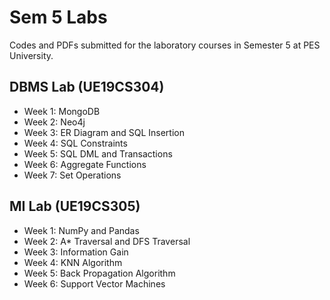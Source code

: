 # Sem 5 Labs

Codes and PDFs submitted for the laboratory courses in Semester 5 at PES University.

## DBMS Lab (UE19CS304)
- Week 1: MongoDB
- Week 2: Neo4j
- Week 3: ER Diagram and SQL Insertion
- Week 4: SQL Constraints
- Week 5: SQL DML and Transactions
- Week 6: Aggregate Functions
- Week 7: Set Operations

## MI Lab (UE19CS305)
- Week 1: NumPy and Pandas
- Week 2: A* Traversal and DFS Traversal
- Week 3: Information Gain
- Week 4: KNN Algorithm
- Week 5: Back Propagation Algorithm
- Week 6: Support Vector Machines
